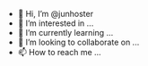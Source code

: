 - 👋 Hi, I’m @junhoster
- 👀 I’m interested in ...
- 🌱 I’m currently learning ...
- 💞️ I’m looking to collaborate on ...
- 📫 How to reach me ...

<!---
junhoster/junhoster is a ✨ special ✨ repository because its `README.md` (this file) appears on your GitHub profile.
You can click the Preview link to take a look at your changes.
--->
